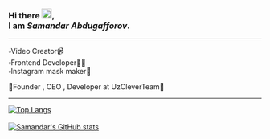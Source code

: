 ### Hi there <img src="https://raw.githubusercontent.com/samandareo/samandareo/master/wave.gif" width="20px">, <br /> I am *Samandar Abdugafforov*.
<hr>
▫️Video Creator📹<br />
▫️Frontend Developer🧑‍💻<br />
▫️Instagram mask maker🎨<br />

🔰Founder , CEO , Developer at UzCleverTeam👥
<br />
<hr>

[![Top Langs](https://github-readme-stats.vercel.app/api/top-langs/?username=samandareo&theme=algolia&layout=compact&show_icons=true)](https://github.com/samandareo/github-readme-stats)
<br />
<br />
[![Samandar's GitHub stats](https://github-readme-stats.vercel.app/api?username=samandareo&theme=algolia&include_all_commits)](https://github.com/samandareo/github-readme-stats)
